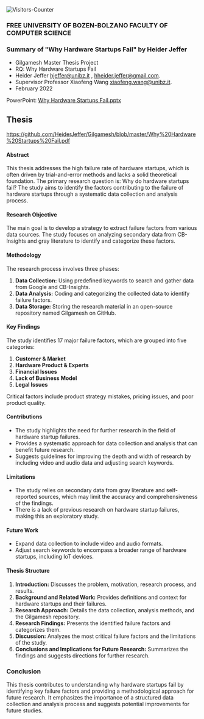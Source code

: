 <img src = "https://github-vistors-counter.onrender.com/github?username=https://github.com/HeiderJeffer/Gilgamesh/" alt = "Visitors-Counter"/>

### FREE UNIVERSITY OF BOZEN-BOLZANO FACULTY OF COMPUTER SCIENCE
### Summary of "Why Hardware Startups Fail" by Heider Jeffer


- Gilgamesh Master Thesis Project
- RQ: Why Hardware Startups Fail
- Heider Jeffer hjeffer@unibz.it , hheider.jeffer@gmail.com.
- Supervisor Professor Xiaofeng Wang xiaofeng.wang@unibz.it.
- February 2022
  

PowerPoint: [Why Hardware Startups Fail.pptx](https://github.com/HeiderJeffer/Gilgamesh/files/8622357/Why.Hardware.Startups.Fail.pptx)

## Thesis

https://github.com/HeiderJeffer/Gilgamesh/blob/master/Why%20Hardware%20Startups%20Fail.pdf




#### Abstract
This thesis addresses the high failure rate of hardware startups, which is often driven by trial-and-error methods and lacks a solid theoretical foundation. The primary research question is: Why do hardware startups fail? The study aims to identify the factors contributing to the failure of hardware startups through a systematic data collection and analysis process.

#### Research Objective
The main goal is to develop a strategy to extract failure factors from various data sources. The study focuses on analyzing secondary data from CB-Insights and gray literature to identify and categorize these factors.

#### Methodology
The research process involves three phases:
1. **Data Collection:** Using predefined keywords to search and gather data from Google and CB-Insights.
2. **Data Analysis:** Coding and categorizing the collected data to identify failure factors.
3. **Data Storage:** Storing the research material in an open-source repository named Gilgamesh on GitHub.

#### Key Findings
The study identifies 17 major failure factors, which are grouped into five categories:
1. **Customer & Market**
2. **Hardware Product & Experts**
3. **Financial Issues**
4. **Lack of Business Model**
5. **Legal Issues**

Critical factors include product strategy mistakes, pricing issues, and poor product quality.

#### Contributions
- The study highlights the need for further research in the field of hardware startup failures.
- Provides a systematic approach for data collection and analysis that can benefit future research.
- Suggests guidelines for improving the depth and width of research by including video and audio data and adjusting search keywords.

#### Limitations
- The study relies on secondary data from gray literature and self-reported sources, which may limit the accuracy and comprehensiveness of the findings.
- There is a lack of previous research on hardware startup failures, making this an exploratory study.

#### Future Work
- Expand data collection to include video and audio formats.
- Adjust search keywords to encompass a broader range of hardware startups, including IoT devices.

#### Thesis Structure
1. **Introduction:** Discusses the problem, motivation, research process, and results.
2. **Background and Related Work:** Provides definitions and context for hardware startups and their failures.
3. **Research Approach:** Details the data collection, analysis methods, and the Gilgamesh repository.
4. **Research Findings:** Presents the identified failure factors and categorizes them.
5. **Discussion:** Analyzes the most critical failure factors and the limitations of the study.
6. **Conclusions and Implications for Future Research:** Summarizes the findings and suggests directions for further research.

### Conclusion
This thesis contributes to understanding why hardware startups fail by identifying key failure factors and providing a methodological approach for future research. It emphasizes the importance of a structured data collection and analysis process and suggests potential improvements for future studies.
